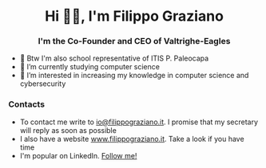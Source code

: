 <h1 align="center">Hi 👋🏻, I'm Filippo Graziano</h1>
<h3 align="center">I'm the Co-Founder and CEO of Valtrighe-Eagles</h3>

- 🏫 Btw I'm also school representative of ITIS P. Paleocapa
- 🌱 I’m currently studying computer science
- 👀 I’m interested in increasing my knowledge in computer science and cybersecurity

### Contacts

- To contact me write to io@filippograziano.it. I promise that my secretary will reply as soon as possible
- I also have a website www.filippograziano.it. Take a look if you have time
- I'm popular on LinkedIn. <a href="https://it.linkedin.com/in/filippogiovannigraziano">Follow me!</a>
